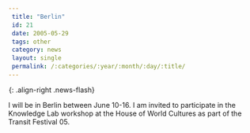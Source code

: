 ```yaml
---
 title: "Berlin"
 id: 21
 date: 2005-05-29
 tags: other
 category: news
 layout: single
 permalink: /:categories/:year/:month/:day/:title/
---
```

![image-right](/assets/images/spacer.gif){: .align-right .news-flash}

I will be in Berlin between June 10-16. I am invited to participate in the Knowledge Lab workshop at the House of World Cultures as part of the Transit Festival 05.

